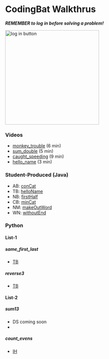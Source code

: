 # CodingBat Walkthrus

***REMEMBER to log in before solving a problem!***

<img src="https://user-images.githubusercontent.com/7727226/80993843-cb025900-8e09-11ea-9f34-b8d1a8f25df0.png" alt="log in button" width="300"/>

### Videos
- [monkey_trouble](http://youtu.be/vsXJeu6nnI0) (6 min)
- [sum_double](http://youtu.be/r8kHWr0BSBI) (5 min)
- [caught_speeding](https://youtu.be/uIzjEw3ACnM) (9 min)
- [hello_name](http://youtu.be/pYvbB30NyF0?hd=1) (3 min)


### Student-Produced (Java)
- AB: [conCat](https://www.youtube.com/watch?v=5Qc2qff1P1s)
- TB: [helloName](https://www.youtube.com/watch?v=UhCDMBvafiU&feature=youtu.be)
- NB: [firstHalf](https://drive.google.com/file/d/1nacDLzyDuIGVobhhGtuXh9URl2xzgnG4/view)
- CB: [minCat](https://21burrce.hippovideo.io/video/play/CGH-gQIVDLozLgGh2m0ATpxi3X8eJuUd-U2prsVaI68?utm_source=hv-campaigns&hreferer=private&_=1603838572761)
- NM: [makeOutWord](https://drive.google.com/file/d/1vjRMD_-0UVPTMURO2rR4HebqXXUX30Pz/view)
- WN: [withoutEnd](https://www.youtube.com/watch?v=UbQue8qvk1c&feature=youtu.be)

### Python
#### List-1
##### same_first_last
- [TB](https://flipgrid.com/s/zh-MixQiy6sfQeqm)
##### reverse3
- [TB](https://flipgrid.com/s/1s-gbex-9aahJdFe)

#### List-2
##### sum13
- DS coming soon
- 
##### count_evens
- [IH](https://flipgrid.com/s/yDuKyB9K4ugpmAc9)
